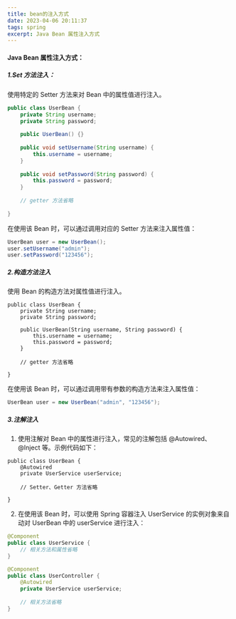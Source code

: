 ```yaml
---
title: bean的注入方式
date: 2023-04-06 20:11:37
tags: spring
excerpt: Java Bean 属性注入方式
---
```


#### Java Bean 属性注入方式：

##### 1.Set 方法注入：

使用特定的 Setter 方法来对 Bean 中的属性值进行注入。

```java
public class UserBean {
    private String username;
    private String password;
    
    public UserBean() {}
    
    public void setUsername(String username) {
        this.username = username;
    }
    
    public void setPassword(String password) {
        this.password = password;
    }
    
    // getter 方法省略
    
}
```



在使用该 Bean 时，可以通过调用对应的 Setter 方法来注入属性值：

```java
UserBean user = new UserBean();
user.setUsername("admin");
user.setPassword("123456");
```



##### 2.构造方法注入

使用 Bean 的构造方法对属性值进行注入。

```
public class UserBean {
    private String username;
    private String password;
    
    public UserBean(String username, String password) {
        this.username = username;
        this.password = password;
    }
    
    // getter 方法省略
    
}
```



在使用该 Bean 时，可以通过调用带有参数的构造方法来注入属性值：

```java
UserBean user = new UserBean("admin", "123456");
```



##### 3.注解注入

1. 使用注解对 Bean 中的属性进行注入，常见的注解包括 @Autowired、@Inject 等。示例代码如下：

```
public class UserBean {
    @Autowired
    private UserService userService;
    
    // Setter、Getter 方法省略
    
}
```



2. 在使用该 Bean 时，可以使用 Spring 容器注入 UserService 的实例对象来自动对 UserBean 中的 userService 进行注入：

```java
@Component
public class UserService {
    // 相关方法和属性省略
}

@Component
public class UserController {
    @Autowired
    private UserService userService;
    
    // 相关方法省略
}
```

